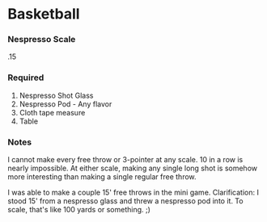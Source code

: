 # Basketball

### Nespresso Scale

.15

### Required
1. Nespresso Shot Glass
2. Nespresso Pod - Any flavor
3. Cloth tape measure
4. Table

### Notes

I cannot make every free throw or 3-pointer at any scale. 10 in a row is nearly impossible. At either scale, making any single long shot is somehow more interesting than making a single regular free throw.

I was able to make a couple 15' free throws in the mini game. Clarification: I stood 15' from a nespresso glass and threw a nespresso pod into it. To scale, that's like 100 yards or something. ;)
